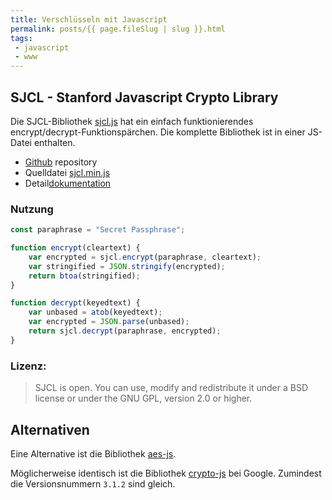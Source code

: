 ```yaml
---
title: Verschlüsseln mit Javascript
permalink: posts/{{ page.fileSlug | slug }}.html
tags:
 - javascript
 - www
---
```


## SJCL - Stanford Javascript Crypto Library

Die SJCL-Bibliothek [sjcl.js](https://bitwiseshiftleft.github.io/sjcl/)
hat ein einfach funktionierendes encrypt/decrypt-Funktionspärchen.
Die komplette Bibliothek ist in einer JS-Datei enthalten.

- [Github](https://github.com/bitwiseshiftleft/sjcl/) repository
- Quelldatei [sjcl.min.js](https://bitwiseshiftleft.github.io/sjcl/sjcl.js)
- Detail[dokumentation](https://bitwiseshiftleft.github.io/sjcl/doc/)

### Nutzung

```javascript
const paraphrase = "Secret Passphrase";

function encrypt(cleartext) {
	var encrypted = sjcl.encrypt(paraphrase, cleartext); 
	var stringified = JSON.stringify(encrypted);
	return btoa(stringified);
}

function decrypt(keyedtext) {
	var unbased = atob(keyedtext);
	var encrypted = JSON.parse(unbased);
	return sjcl.decrypt(paraphrase, encrypted);
}
```

### Lizenz:
>SJCL is open. You can use, modify and redistribute it under a BSD license or under the GNU GPL, version 2.0 or higher.


## Alternativen

Eine Alternative ist die Bibliothek [aes-js](https://cdnjs.com/libraries/aes-js).

Möglicherweise identisch ist die Bibliothek [crypto-js](https://code.google.com/archive/p/crypto-js/)
bei Google. Zumindest die Versionsnummern `3.1.2` sind gleich.
